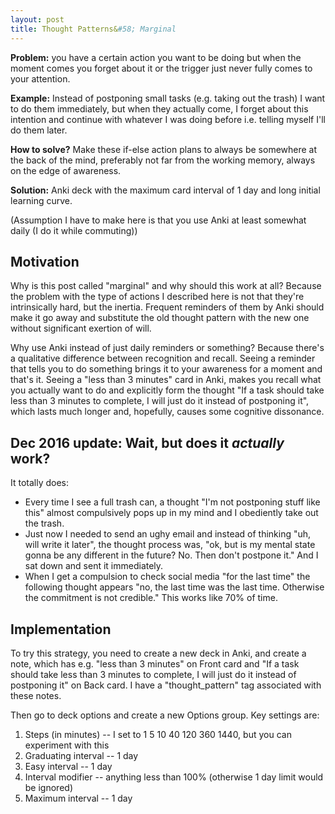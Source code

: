 ```yaml
---
layout: post
title: Thought Patterns&#58; Marginal
---
```


**Problem:** you have a certain action you want to be doing but when the moment comes you forget about it or the trigger just never fully comes to your attention.

**Example:** Instead of postponing small tasks (e.g. taking out the trash) I want to do them immediately, but when they actually come, I forget about this intention and continue with whatever I was doing before i.e. telling myself I'll do them later.

**How to solve?** Make these if-else action plans to always be somewhere at the back of the mind, preferably not far from the working memory, always on the edge of awareness.

**Solution:** Anki deck with the maximum card interval of 1 day and long initial learning curve.

(Assumption I have to make here is that you use Anki at least somewhat daily (I do it while commuting))

<!--excerpt-->

## Motivation

Why is this post called "marginal" and why should this work at all? Because the problem with the type of actions I described here is not that they're intrinsically hard, but the inertia. Frequent reminders of them by Anki should make it go away and substitute the old thought pattern with the new one without significant exertion of will.

Why use Anki instead of just daily reminders or something? Because there's a qualitative difference between recognition and recall. Seeing a reminder that tells you to do something brings it to your awareness for a moment and that's it. Seeing a "less than 3 minutes" card in Anki, makes you recall what you actually want to do and explicitly form the thought "If a task should take less than 3 minutes to complete, I will just do it instead of postponing it", which lasts much longer and, hopefully, causes some cognitive dissonance.

## Dec 2016 update: Wait, but does it *actually* work?

It totally does:

* Every time I see a full trash can, a thought "I'm not postponing stuff like this" almost compulsively pops up in my mind and I obediently take out the trash.
* Just now I needed to send an ughy email and instead of thinking "uh, will write it later", the thought process was, "ok, but is my mental state gonna be any different in the future? No. Then don't postpone it." And I sat down and sent it immediately.
* When I get a compulsion to check social media "for the last time" the following thought appears "no, the last time was the last time. Otherwise the commitment is not credible." This works like 70% of time.

## Implementation

To try this strategy, you need to create a new deck in Anki, and create a note, which has e.g. "less than 3 minutes" on Front card and "If a task should take less than 3 minutes to complete, I will just do it instead of postponing it" on Back card. I have a "thought_pattern" tag associated with these notes.

Then go to deck options and create a new Options group. Key settings are:

1. Steps (in minutes) -- I set to 1 5 10 40 120 360 1440, but you can experiment with this
2. Graduating interval -- 1 day
3. Easy interval -- 1 day
4. Interval modifier -- anything less than 100% (otherwise 1 day limit would be ignored)
5. Maximum interval -- 1 day